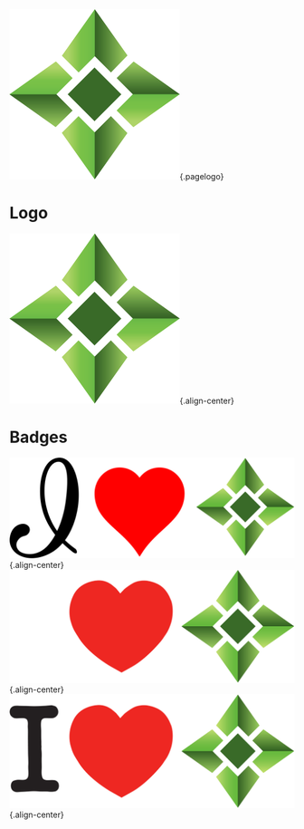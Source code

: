 ![Logo](/uploads/logo.png "Logo"){.pagelogo}
<!-- TITLE: Media -->
<!-- SUBTITLE: Ellaism - A stable network with no premine and no dev fees -->

# Logo
![Logo](/uploads/logo.png "Logo"){.align-center}

# Badges
![I Love Ella Alt](/uploads/badges/i-love-ella-alt.png "I Love Ella Alt"){.align-center}
![I Love Ella White](/uploads/badges/i-love-ella-white.png "I Love Ella White"){.align-center}
![I Love Ella](/uploads/badges/i-love-ella.png "I Love Ella"){.align-center}